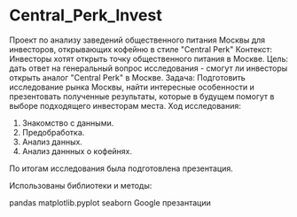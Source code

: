 # Central_Perk_Invest
Проект по анализу заведений общественного питания Москвы для инвесторов, открывающих кофейню в стиле "Central Perk"
Контекст: Инвесторы хотят открыть точку общественного питания в Москве.
Цель: дать ответ на генеральный вопрос исследования - смогут ли инвесторы открыть аналог "Central Perk" в Москве.
Задача: Подготовить исследование рынка Москвы, найти интересные особенности и презентовать полученные результаты, которые в будущем помогут в выборе подходящего инвесторам места.
Ход исследования:
1. Знакомство с данными.
2. Предобработка.
3. Анализ данных.
4. Анализ даннных о кофейнях.

По итогам исследования была подготовлена презентация.

Использованы библиотеки и методы:

pandas
matplotlib.pyplot
seaborn
Google презантации
